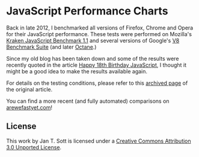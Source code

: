 # JavaScript Performance Charts

Back in late 2012, I benchmarked all versions of Firefox, Chrome and Opera for their JavaScript performance. These tests were performed on Mozilla's [Kraken JavaScript Benchmark 1.1](http://krakenbenchmark.mozilla.org/) and several versions of Google's [V8 Benchmark Suite](http://v8.googlecode.com/svn/data/benchmarks/v7/revisions.html) (and later [Octane](http://octane-benchmark.googlecode.com/svn/latest/index.html).)

Since my old blog has been taken down and some of the results were recently quoted in the article [Happy 18th Birthday JavaScript](http://resin.io/happy-18th-birthday-javascript/), I thought it might be a good idea to make the results available again.

For details on the testing conditions, please refer to this [archived page](https://web.archive.org/web/20130625190027/http://whyeye.org/blog/browsers/history-of-javascript-performance-chrome/) of the original article.

You can find a more recent (and fully automated) comparisons on [arewefastyet.com](http://arewefastyet.com/)!

## License
This work by Jan T. Sott is licensed under a [Creative Commons Attribution 3.0 Unported License](http://creativecommons.org/licenses/by/3.0).
